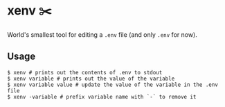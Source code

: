 # xenv ✂️

World's smallest tool for editing a `.env` file (and only `.env` for now).

## Usage

```shell
$ xenv # prints out the contents of .env to stdout
$ xenv variable # prints out the value of the variable
$ xenv variable value # update the value of the variable in the .env file
$ xenv -variable # prefix variable name with `-` to remove it
```
